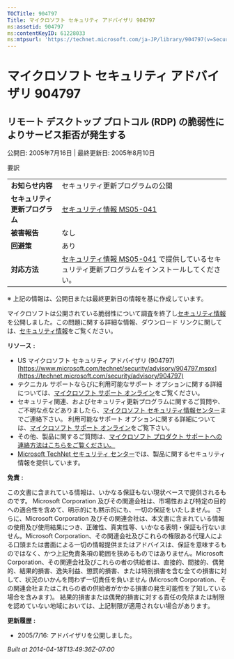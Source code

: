 ```yaml
---
TOCTitle: 904797
Title: マイクロソフト セキュリティ アドバイザリ 904797
ms:assetid: 904797
ms:contentKeyID: 61228033
ms:mtpsurl: 'https://technet.microsoft.com/ja-JP/library/904797(v=Security.10)'
---
```


マイクロソフト セキュリティ アドバイザリ 904797
===============================================

リモート デスクトップ プロトコル (RDP) の脆弱性によりサービス拒否が発生する
---------------------------------------------------------------------------

公開日: 2005年7月16日 | 最終更新日: 2005年8月10日

要訳

|                                |                                                                                                                                                           |
|--------------------------------|-----------------------------------------------------------------------------------------------------------------------------------------------------------|
| **お知らせ内容**               | セキュリティ更新プログラムの公開                                                                                                                          |
| **セキュリティ更新プログラム** | [セキュリティ情報 MS05-041](https://technet.microsoft.com/security/bulletin/ms05-041)                                                                      |
| **被害報告**                   | なし                                                                                                                                                      |
| **回避策**                     | あり                                                                                                                                                      |
| **対応方法**                   | [セキュリティ情報 MS05-041](https://technet.microsoft.com/security/bulletin/ms05-041) で提供しているセキュリティ更新プログラムをインストールしてください。 |

※ 上記の情報は、公開日または最終更新日の情報を基に作成しています。

マイクロソフトは公開されている脆弱性について調査を終了し[セキュリティ情報](https://technet.microsoft.com/security/bulletin/ms05-041)を公開しました。この問題に関する詳細な情報、ダウンロード リンクに関しては、[セキュリティ情報](https://technet.microsoft.com/security/bulletin/ms05-041)をご覧ください｡

**リソース** **:**

-   US マイクロソフト セキュリティ アドバイザリ (904797)
    [https://www.microsoft.com/technet/security/advisory/904797.mspx](https://technet.microsoft.com/security/advisory/904797)
-   テクニカル サポートならびに利用可能なサポート オプションに関する詳細については、[マイクロソフト サポート オンライン](https://support.microsoft.com/)をご覧ください。
-   セキュリティ関連、およびセキュリティ更新プログラムに関するご質問や、ご不明な点などありましたら、[マイクロソフト セキュリティ情報センター](https://www.microsoft.com/japan/security/sicinfo.mspx)までご連絡下さい。 利用可能なサポート オプションに関する詳細については、[マイクロソフト サポート オンライン](https://support.microsoft.com)をご覧下さい。
-   その他、製品に関するご質問は、[マイクロソフト プロダクト サポートへの連絡方法はこちらをご覧ください。](https://support.microsoft.com/select/?target=assistance)
-   [Microsoft TechNet セキュリティ センター](https://technet.microsoft.com/ja-jp/security/default.aspx)では、製品に関するセキュリティ情報を提供しています。

**免責** **:**

この文書に含まれている情報は、いかなる保証もない現状ベースで提供されるものです。 Microsoft Corporation 及びその関連会社は、市場性および特定の目的への適合性を含めて、明示的にも黙示的にも、一切の保証をいたしません。 さらに、Microsoft Corporation 及びその関連会社は、本文書に含まれている情報の使用及び使用結果につき、正確性、真実性等、いかなる表明・保証も行ないません。Microsoft Corporation、その関連会社及びこれらの権限ある代理人による口頭または書面による一切の情報提供またはアドバイスは、保証を意味するものではなく、かつ上記免責条項の範囲を狭めるものではありません。Microsoft Corporation、その関連会社及びこれらの者の供給者は、直接的、間接的、偶発的、結果的損害、逸失利益、懲罰的損害、または特別損害を含む全ての損害に対して、状況のいかんを問わず一切責任を負いません (Microsoft Corporation、その関連会社またはこれらの者の供給者がかかる損害の発生可能性を了知している場合を含みます)。 結果的損害または偶発的損害に対する責任の免除または制限を認めていない地域においては、上記制限が適用されない場合があります。

**更新履歴** **:**

-   2005/7/16: アドバイザリを公開しました。

*Built at 2014-04-18T13:49:36Z-07:00*